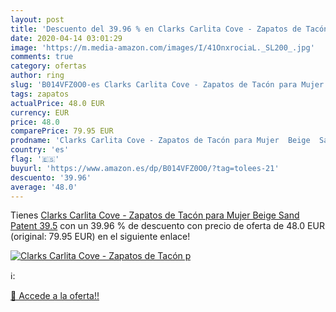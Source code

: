 ```yaml
---
layout: post
title: 'Descuento del 39.96 % en Clarks Carlita Cove - Zapatos de Tacón p'
date: 2020-04-14 03:01:29
image: 'https://m.media-amazon.com/images/I/41OnxrociaL._SL200_.jpg'
comments: true
category: ofertas
author: ring
slug: 'B014VFZ0O0-es Clarks Carlita Cove - Zapatos de Tacón para Mujer Beige...'
tags: zapatos
actualPrice: 48.0 EUR
currency: EUR
price: 48.0
comparePrice: 79.95 EUR
prodname: 'Clarks Carlita Cove - Zapatos de Tacón para Mujer  Beige  Sand Patent   39.5'
country: 'es'
flag: '🇪🇸'
buyurl: 'https://www.amazon.es/dp/B014VFZ0O0/?tag=tolees-21'
descuento: '39.96'
average: '48.0'
---
```


Tienes [Clarks Carlita Cove - Zapatos de Tacón para Mujer  Beige  Sand Patent   39.5](https://www.amazon.es/dp/B014VFZ0O0/?tag=tolees-21) con un 39.96 % de descuento con precio de oferta de 48.0 EUR (original: 79.95 EUR) en el siguiente enlace!

[![Clarks Carlita Cove - Zapatos de Tacón p](https://m.media-amazon.com/images/I/41OnxrociaL._SL200_.jpg)](https://www.amazon.es/dp/B014VFZ0O0/?tag=tolees-21)

ℹ️:


[🛒 Accede a la oferta!!](https://www.amazon.es/dp/B014VFZ0O0/?tag=tolees-21)

